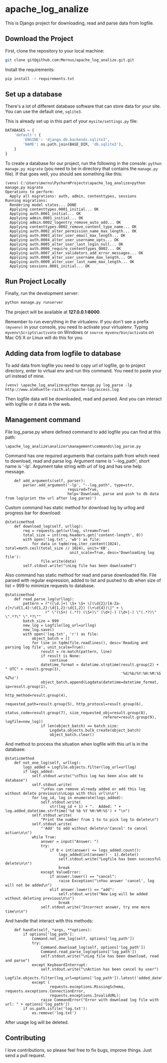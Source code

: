 # apache_log_analize
This is Django project for downloading, read and parse data from logfile.

## Download the Project

First, clone the repository to your local machine:

```bash
git clone git@github.com:Mernus/apache_log_analize.git.git
```

Install the requirements:

```bash
pip install -r requirements.txt
```

## Set up a database

There's a lot of different database software that can store data for your site. You can use the default one, `sqlite3`.

This is already set up in this part of your `mysite/settings.py` file:

```python
DATABASES = {
    'default': {
        'ENGINE': 'django.db.backends.sqlite3',
        'NAME': os.path.join(BASE_DIR, 'db.sqlite3'),
    }
}
```

To create a database for our project, run the following in the console: `python manage.py migrate` (you need to be in directory that contains the `manage.py` file). If that goes well, you should see something like this:

```
(venv) C:\Users\mernu\PycharmProjects\apache_log_analize>python manage.py migrate
Operations to perform:
  Apply all migrations: auth, admin, contenttypes, sessions
Running migrations:
  Rendering model states... DONE
  Applying contenttypes.0001_initial... OK
  Applying auth.0001_initial... OK
  Applying admin.0001_initial... OK
  Applying admin.0002_logentry_remove_auto_add... OK
  Applying contenttypes.0002_remove_content_type_name... OK
  Applying auth.0002_alter_permission_name_max_length... OK
  Applying auth.0003_alter_user_email_max_length... OK
  Applying auth.0004_alter_user_username_opts... OK
  Applying auth.0005_alter_user_last_login_null... OK
  Applying auth.0006_require_contenttypes_0002... OK
  Applying auth.0007_alter_validators_add_error_messages... OK
  Applying auth.0008_alter_user_username_max_length... OK
  Applying auth.0009_alter_user_last_name_max_length... OK
  Applying sessions.0001_initial... OK
```

## Run Project Locally

Finally, run the development server:

```bash
python manage.py runserver
```

The project will be available at **127.0.0.1:8000**.

Remember to run everything in the virtualenv. If you don't see a prefix `(myvenv)` in your console, you need to activate your virtualenv. Typing `myvenv\Scripts\activate` on Windows or
`source myvenv/bin/activate` on Mac OS X or Linux will do this for you.


## Adding data from logfile to database

To add data from logfile you need to copy url of logfile, go to project directory, enter to virtual env and run this command.
You need to paste your url instead of mine.

```
(venv) \apache_log_analize>python manage.py log_parse -lp http://www.almhuette-raith.at/apache-log/access.log
```

Then logfile data will be downloaded, read and parsed. And you can interact with logfile or it data in the web.


## Management command

File log_parse.py where defined command to add logfile you can find at this path:

```
\apache_log_analize\analizer\management\commands\log_parse.py
```

Command has one required arguments that contains path from which need to download, read and parse log.
Argument name is '--log_path', short name is '-lp'. Argument take string with url of log and has one help message.

```
    def add_arguments(self, parser):
        parser.add_argument('-lp', "--log_path", type=str,
                            required=True,
                            help='Download, parse and push to db data from log(print the url after log_parse)')
```

Custom command has static method for download log by urllog and progress bar for download:

```
@staticmethod
    def download_log(self, urllog):
        req = requests.get(urllog, stream=True)
        total_size = int(req.headers.get('content-length', 0))
        with open('log.txt', 'wb') as file:
            for data in tqdm(req.iter_content(1024), total=math.ceil(total_size // 1024), unit='KB',
                             unit_scale=True, desc='Downloading log file'):
                file.write(data)
        self.stdout.write("\nLog file has been downloaded")
```

Also command has static method for read and parse downloaded file. File parsed with regular expression, added to list and pushed to db when size of list = 999 to minimize requests to database.

```
@staticmethod
    def read_parse_log(urllog):
        pattern = r"([\d.]+) \S+ \S+ \[(\d{2}/[A-Za-z]+/\d{1,4}:\d{1,2}:\d{1,2}:\d{1,2}) (\+\d{4})\]" + \
                  r" \"(\S+) (.*?) (\S+)\" (\d+|-) (\d+|-) \"(.*?)\" \".*?\" \".*?\""
        batch_size = 999
        new_log = Logfile(log_url=urllog)
        new_log.save()
        with open('log.txt', 'r') as file:
            object_batch = []
            for line in tqdm(file.readlines(), desc='Reading and parsing log file', unit_scale=True):
                result = re.match(pattern, line)
                if result is None:
                    continue
                datetime_format = datetime.strptime(result.group(2) + " UTC" + result.group(3),
                                                    '%d/%b/%Y:%H:%M:%S %Z%z')
                object_batch.append(Logdata(datetime=datetime_format, ip=result.group(1),
                                            http_method=result.group(4),
                                            requested_path=result.group(5), http_protocol=result.group(6),
                                            status_code=result.group(7), size_requested_obj=result.group(8),
                                            referer=result.group(9), logfile=new_log))
                if len(object_batch) == batch_size:
                    Logdata.objects.bulk_create(object_batch)
                    object_batch.clear()
```

And method to process the situation when logfile with this url is in the database:

```
@staticmethod
    def not_one_log(self, urllog):
        logs_added = Logfile.objects.filter(log_url=urllog)
        if logs_added:
            self.stdout.write("\nThis log has been also add to database")
            self.stdout.write(
                "\nYou can remove already added or add this log without delete previous\n\nLogs with this url\n\n")
            for log_id, log in enumerate(logs_added):
                self.stdout.write(
                    str(log_id + 1) + ".  Added: " + log.added_datetime.strftime('%d %b %Y %H:%M:%S') + "\n")
            self.stdout.write(
                "Print the number from 1 to to pick log to delete\n")
            self.stdout.write(
                "'Add' to add without delete\n'Cancel' to cancel action\n\n")
            while True:
                answer = input("Answer: ")
                try:
                    if 0 < int(answer) <= logs_added.count():
                        logs_added[int(answer) - 1].delete()
                        self.stdout.write("Logfile has been successful delete\n\n")
                        break
                except ValueError:
                    if answer.lower() == "cancel":
                        raise Exception("\nYou answer 'cancel', log will not be added\n")
                    elif answer.lower() == "add":
                        self.stdout.write("New Log will be added without deleting previous\n\n")
                        break
                self.stdout.write("Incorrect answer, try one more time\n\n")
```

And handle that interact with this methods:

```
    def handle(self, *args, **options):
        if options['log_path']:
            Command.not_one_log(self, options['log_path'])
            try:
                Command.download_log(self, options['log_path'])
                Command.read_parse_log(options['log_path'])
                self.stdout.write("\nLog file has been download, read and parse")
            except KeyboardInterrupt:
                self.stdout.write("\nAction has been cancel by user")
                Logfile.objects.filter(log_url=options['log_path']).latest('added_datetime').delete()
            except (
                    requests.exceptions.MissingSchema, requests.exceptions.ConnectionError,
                    requests.exceptions.InvalidURL):
                raise CommandError("Error with download log file with url: " + options['log_path'])
        if os.path.isfile('log.txt'):
            os.remove('log.txt')
```

After usage log will be deleted.

## Contributing

I love contributions, so please feel free to fix bugs, improve things. Just send a pull request.
